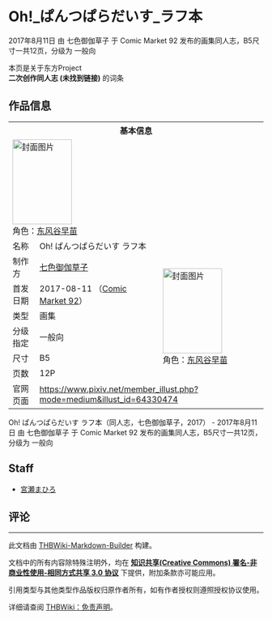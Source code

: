 # Oh!_ぱんつぱらだいす_ラフ本

<!-- source html: G:\repos\THBWiki-Markdown-Builder\THBWikiMarkdown\Temp\main\7\74\ns0%3AOh%21_%E3%81%B1%E3%82%93%E3%81%A4%E3%81%B1%E3%82%89%E3%81%A0%E3%81%84%E3%81%99_%E3%83%A9%E3%83%95%E6%9C%AC.html -->

2017年8月11日 由 七色御伽草子 于 Comic Market 92 发布的画集同人志，B5尺寸一共12页，分级为 一般向

本页是关于东方Project  
 **二次创作同人志 (未找到链接)** 的词条

## 作品信息

<table><tbody><tr><th colspan="3">基本信息</th></tr><tr><td class="cover-artwork-mobile" colspan="2"><a href="./文件-Oh!_ぱんつぱらだいす_ラフ本封面.jpg.md" class="image" title="封面图片"><img alt="封面图片" src="https://upload.thwiki.cc/thumb/7/77/Oh%21_%E3%81%B1%E3%82%93%E3%81%A4%E3%81%B1%E3%82%89%E3%81%A0%E3%81%84%E3%81%99_%E3%83%A9%E3%83%95%E6%9C%AC%E5%B0%81%E9%9D%A2.jpg/117px-Oh%21_%E3%81%B1%E3%82%93%E3%81%A4%E3%81%B1%E3%82%89%E3%81%A0%E3%81%84%E3%81%99_%E3%83%A9%E3%83%95%E6%9C%AC%E5%B0%81%E9%9D%A2.jpg" decoding="async" loading="lazy" width="117" height="168" srcset="https://upload.thwiki.cc/thumb/7/77/Oh%21_%E3%81%B1%E3%82%93%E3%81%A4%E3%81%B1%E3%82%89%E3%81%A0%E3%81%84%E3%81%99_%E3%83%A9%E3%83%95%E6%9C%AC%E5%B0%81%E9%9D%A2.jpg/176px-Oh%21_%E3%81%B1%E3%82%93%E3%81%A4%E3%81%B1%E3%82%89%E3%81%A0%E3%81%84%E3%81%99_%E3%83%A9%E3%83%95%E6%9C%AC%E5%B0%81%E9%9D%A2.jpg 1.5x, https://upload.thwiki.cc/thumb/7/77/Oh%21_%E3%81%B1%E3%82%93%E3%81%A4%E3%81%B1%E3%82%89%E3%81%A0%E3%81%84%E3%81%99_%E3%83%A9%E3%83%95%E6%9C%AC%E5%B0%81%E9%9D%A2.jpg/234px-Oh%21_%E3%81%B1%E3%82%93%E3%81%A4%E3%81%B1%E3%82%89%E3%81%A0%E3%81%84%E3%81%99_%E3%83%A9%E3%83%95%E6%9C%AC%E5%B0%81%E9%9D%A2.jpg 2x" data-file-width="1052" data-file-height="1508"></a><div class="cover-char">角色：<a href="./东风谷早苗.md" title="东风谷早苗">东风谷早苗</a></div></td>
</tr><tr><td class="label">名称</td><td colspan="2"> Oh! ぱんつぱらだいす ラフ本 </td></tr><tr><td class="label">制作方</td><td><a href="./七色御伽草子.md" title="七色御伽草子">七色御伽草子</a></td><td class="cover-artwork" rowspan="6" style="min-width:168px;"><a href="./文件-Oh!_ぱんつぱらだいす_ラフ本封面.jpg.md" class="image" title="封面图片"><img alt="封面图片" src="https://upload.thwiki.cc/thumb/7/77/Oh%21_%E3%81%B1%E3%82%93%E3%81%A4%E3%81%B1%E3%82%89%E3%81%A0%E3%81%84%E3%81%99_%E3%83%A9%E3%83%95%E6%9C%AC%E5%B0%81%E9%9D%A2.jpg/117px-Oh%21_%E3%81%B1%E3%82%93%E3%81%A4%E3%81%B1%E3%82%89%E3%81%A0%E3%81%84%E3%81%99_%E3%83%A9%E3%83%95%E6%9C%AC%E5%B0%81%E9%9D%A2.jpg" decoding="async" loading="lazy" width="117" height="168" srcset="https://upload.thwiki.cc/thumb/7/77/Oh%21_%E3%81%B1%E3%82%93%E3%81%A4%E3%81%B1%E3%82%89%E3%81%A0%E3%81%84%E3%81%99_%E3%83%A9%E3%83%95%E6%9C%AC%E5%B0%81%E9%9D%A2.jpg/176px-Oh%21_%E3%81%B1%E3%82%93%E3%81%A4%E3%81%B1%E3%82%89%E3%81%A0%E3%81%84%E3%81%99_%E3%83%A9%E3%83%95%E6%9C%AC%E5%B0%81%E9%9D%A2.jpg 1.5x, https://upload.thwiki.cc/thumb/7/77/Oh%21_%E3%81%B1%E3%82%93%E3%81%A4%E3%81%B1%E3%82%89%E3%81%A0%E3%81%84%E3%81%99_%E3%83%A9%E3%83%95%E6%9C%AC%E5%B0%81%E9%9D%A2.jpg/234px-Oh%21_%E3%81%B1%E3%82%93%E3%81%A4%E3%81%B1%E3%82%89%E3%81%A0%E3%81%84%E3%81%99_%E3%83%A9%E3%83%95%E6%9C%AC%E5%B0%81%E9%9D%A2.jpg 2x" data-file-width="1052" data-file-height="1508"></a><div class="cover-char">角色：<a href="./东风谷早苗.md" title="东风谷早苗">东风谷早苗</a></div></td>
</tr><tr><td class="label">首发日期</td><td>2017-08-11&#160;（<a href="/展会作品列表?e=Comic+Market%2392">Comic Market 92</a>）</td></tr><tr><td class="label">类型</td><td>画集</td></tr><tr><td class="label">分级指定</td><td>一般向</td></tr><tr><td class="label">尺寸</td><td>B5</td></tr><tr><td class="label">页数</td><td>12P</td></tr>
<tr><td class="label">官网页面</td><td colspan="2"><a rel="nofollow" class="external free" href="https://www.pixiv.net/member_illust.php?mode=medium&amp;illust_id=64330474">https://www.pixiv.net/member_illust.php?mode=medium&amp;illust_id=64330474</a></td></tr></tbody></table>

Oh! ぱんつぱらだいす ラフ本（同人志，七色御伽草子，2017） - 2017年8月11日 由 七色御伽草子 于 Comic Market 92 发布的画集同人志，B5尺寸一共12页，分级为 一般向

## Staff
- [宮瀬まひろ](./宮瀬まひろ.md)


## 评论




---

此文档由 [THBWiki-Markdown-Builder](https://github.com/Delsin-Yu/THBWiki-Markdown-Builder) 构建。

文档中的所有内容除特殊注明外，均在 [**知识共享(Creative Commons) 署名-非商业性使用-相同方式共享 3.0 协议**](https://creativecommons.org/licenses/by-sa/3.0/deed.zh-hans) 下提供，附加条款亦可能应用。

引用类型与其他类型作品版权归原作者所有，如有作者授权则遵照授权协议使用。

详细请查阅 [THBWiki：免责声明](https://thbwiki.cc/THBWiki:%E5%85%8D%E8%B4%A3%E5%A3%B0%E6%98%8E)。


